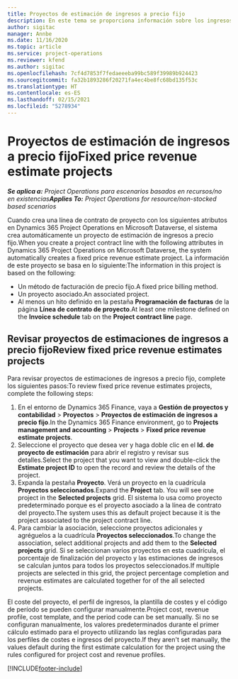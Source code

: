 ```yaml
---
title: Proyectos de estimación de ingresos a precio fijo
description: En este tema se proporciona información sobre los ingresos a precio fijo en proyectos.
author: sigitac
manager: Annbe
ms.date: 11/16/2020
ms.topic: article
ms.service: project-operations
ms.reviewer: kfend
ms.author: sigitac
ms.openlocfilehash: 7cf4d7853f7fedaeeeba99bc589f39989b924423
ms.sourcegitcommit: fa32b1893286f20271fa4ec4be8fc68bd135f53c
ms.translationtype: HT
ms.contentlocale: es-ES
ms.lasthandoff: 02/15/2021
ms.locfileid: "5278934"
---
```

# <a name="fixed-price-revenue-estimate-projects"></a><span data-ttu-id="a2663-103">Proyectos de estimación de ingresos a precio fijo</span><span class="sxs-lookup"><span data-stu-id="a2663-103">Fixed price revenue estimate projects</span></span> 

<span data-ttu-id="a2663-104">_**Se aplica a:** Project Operations para escenarios basados en recursos/no en existencias_</span><span class="sxs-lookup"><span data-stu-id="a2663-104">_**Applies To:** Project Operations for resource/non-stocked based scenarios_</span></span>

<span data-ttu-id="a2663-105">Cuando crea una línea de contrato de proyecto con los siguientes atributos en Dynamics 365 Project Operations en Microsoft Dataverse, el sistema crea automáticamente un proyecto de estimación de ingresos a precio fijo.</span><span class="sxs-lookup"><span data-stu-id="a2663-105">When you create a project contract line with the following attributes in Dynamics 365 Project Operations on Microsoft Dataverse, the system automatically creates a fixed price revenue estimate project.</span></span> <span data-ttu-id="a2663-106">La información de este proyecto se basa en lo siguiente:</span><span class="sxs-lookup"><span data-stu-id="a2663-106">The information in this project is based on the following:</span></span>

  - <span data-ttu-id="a2663-107">Un método de facturación de precio fijo.</span><span class="sxs-lookup"><span data-stu-id="a2663-107">A fixed price billing method.</span></span>
  - <span data-ttu-id="a2663-108">Un proyecto asociado.</span><span class="sxs-lookup"><span data-stu-id="a2663-108">An associated project.</span></span>
  - <span data-ttu-id="a2663-109">Al menos un hito definido en la pestaña **Programación de facturas** de la página **Línea de contrato de proyecto**.</span><span class="sxs-lookup"><span data-stu-id="a2663-109">At least one milestone defined on the **Invoice schedule** tab on the **Project contract line** page.</span></span>

## <a name="review-fixed-price-revenue-estimates-projects"></a><span data-ttu-id="a2663-110">Revisar proyectos de estimaciones de ingresos a precio fijo</span><span class="sxs-lookup"><span data-stu-id="a2663-110">Review fixed price revenue estimates projects</span></span>
<span data-ttu-id="a2663-111">Para revisar proyectos de estimaciones de ingresos a precio fijo, complete los siguientes pasos:</span><span class="sxs-lookup"><span data-stu-id="a2663-111">To review fixed price revenue estimates projects, complete the following steps:</span></span>

1. <span data-ttu-id="a2663-112">En el entorno de Dynamics 365 Finance, vaya a **Gestión de proyectos y contabilidad** > **Proyectos** > **Proyectos de estimación de ingresos a precio fijo**.</span><span class="sxs-lookup"><span data-stu-id="a2663-112">In the Dynamics 365 Finance environment, go to **Projects management and accounting** > **Projects** > **Fixed price revenue estimate projects**.</span></span>
2. <span data-ttu-id="a2663-113">Seleccione el proyecto que desea ver y haga doble clic en el **Id. de proyecto de estimación** para abrir el registro y revisar sus detalles.</span><span class="sxs-lookup"><span data-stu-id="a2663-113">Select the project that you want to view and double-click the **Estimate project ID** to open the record and review the details of the project.</span></span>
3. <span data-ttu-id="a2663-114">Expanda la pestaña **Proyecto**. Verá un proyecto en la cuadrícula **Proyectos seleccionados**.</span><span class="sxs-lookup"><span data-stu-id="a2663-114">Expand the **Project** tab. You will see one project in the **Selected projects** grid.</span></span> <span data-ttu-id="a2663-115">El sistema lo usa como proyecto predeterminado porque es el proyecto asociado a la línea de contrato del proyecto.</span><span class="sxs-lookup"><span data-stu-id="a2663-115">The system uses this as default project because it is the project associated to the project contract line.</span></span> 
4. <span data-ttu-id="a2663-116">Para cambiar la asociación, seleccione proyectos adicionales y agréguelos a la cuadrícula **Proyectos seleccionados**.</span><span class="sxs-lookup"><span data-stu-id="a2663-116">To change the association, select additional projects and add them to the **Selected projects** grid.</span></span> <span data-ttu-id="a2663-117">Si se seleccionan varios proyectos en esta cuadrícula, el porcentaje de finalización del proyecto y las estimaciones de ingresos se calculan juntos para todos los proyectos seleccionados.</span><span class="sxs-lookup"><span data-stu-id="a2663-117">If multiple projects are selected in this grid, the project percentage completion and revenue estimates are calculated together for of the all selected projects.</span></span>

  <span data-ttu-id="a2663-118">El coste del proyecto, el perfil de ingresos, la plantilla de costes y el código de período se pueden configurar manualmente.</span><span class="sxs-lookup"><span data-stu-id="a2663-118">Project cost, revenue profile, cost template, and the period code can be set manually.</span></span> <span data-ttu-id="a2663-119">Si no se configuran manualmente, los valores predeterminados durante el primer cálculo estimado para el proyecto utilizando las reglas configuradas para los perfiles de costes e ingresos del proyecto.</span><span class="sxs-lookup"><span data-stu-id="a2663-119">If they aren't set manually, the values default during the first estimate calculation for the project using the rules configured for project cost and revenue profiles.</span></span>



[!INCLUDE[footer-include](../includes/footer-banner.md)]